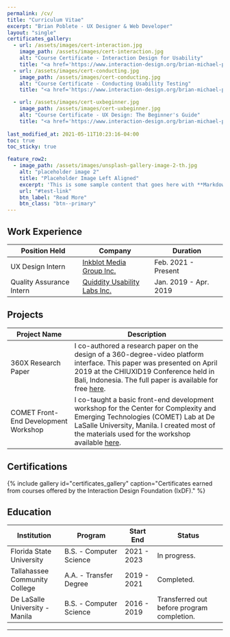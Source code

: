 ```yaml
---
permalink: /cv/
title: "Curriculum Vitae"
excerpt: "Brian Poblete - UX Designer & Web Developer"
layout: "single"
certificates_gallery:
  - url: /assets/images/cert-interaction.jpg
    image_path: /assets/images/cert-interaction.jpg
    alt: "Course Certificate - Interaction Design for Usability"
    title: "<a href='https://www.interaction-design.org/brian-michael-poblete/certificate/course/PWH4v64G9'>Interaction Design for Usability</a>"
  - url: /assets/images/cert-conducting.jpg
    image_path: /assets/images/cert-conducting.jpg
    alt: "Course Certificate - Conducting Usability Testing"
    title: "<a href='https://www.interaction-design.org/brian-michael-poblete/certificate/course/PWH4q9bcZ'>Conducting Usability Testing</a>"

  - url: /assets/images/cert-uxbeginner.jpg
    image_path: /assets/images/cert-uxbeginner.jpg
    alt: "Course Certificate - UX Design: The Beginner's Guide"
    title: "<a href='https://www.interaction-design.org/brian-michael-poblete/certificate/course/49b73d71-9858-4057-8b3e-d40a8dd7fbc3?certificateType=course'>UX Design: The Beginner's Guide</a>"
  
last_modified_at: 2021-05-11T10:23:16-04:00
toc: true
toc_sticky: true

feature_row2:
  - image_path: /assets/images/unsplash-gallery-image-2-th.jpg
    alt: "placeholder image 2"  
    title: "Placeholder Image Left Aligned"
    excerpt: 'This is some sample content that goes here with **Markdown** formatting. Left aligned with `type="left"`'
    url: "#test-link"
    btn_label: "Read More"
    btn_class: "btn--primary"
---
```

<!-- 
"Maybe this line can be a word of commendation from someone who likes me."<br>
\- Rick Astley (Client, 2022) -->



<!-- [Install the Theme]({{ "/docs/quick-start-guide/" | relative_url }}){: .btn .btn--success .btn--large} -->

## Work Experience

<table style="width:100%;">
<colgroup>
<col width="33%" />
<col width="33%" />
<col width="33%" />
</colgroup>
<thead>
  <tr>
    <th>Position Held</th>
    <th>Company</th>
    <th>Duration</th>
  </tr>
</thead>
<tbody>
  <tr>
    <td>UX Design Intern</td>
    <td><a href="https://inkblotmediagroup.com/">Inkblot Media Group Inc.</a></td>
    <td>Feb. 2021 - Present        </td>
  </tr>
  <tr>
    <td>Quality Assurance Intern</td>
    <td><a href="https://www.quiddity.ph/">Quiddity Usability Labs Inc.</a></td>
    <td>Jan. 2019 - Apr. 2019        </td>
  </tr>
</tbody>
</table>

## Projects
<table style="width:100%;">
<thead>
  <tr>
    <th>Project Name</th>
    <th>Description</th>
  </tr>
</thead>
<tbody>
  <tr>
    <td>360X Research Paper</td>
    <td>I co-authored a research paper on the design of a 360-degree-video platform interface. This paper was presented on April 2019 at the CHIUXID19 Conference held in Bali, Indonesia. The full paper is available for free <a href="https://www.researchgate.net/publication/331500855_A_Research_through_Design_Rtd_Approach_in_the_Design_of_a_360-Video_Platform_Interface" target="_blank" rel="noopener noreferrer">here</a>.</td>
  </tr>
  <tr>
    <td>COMET Front-End Development Workshop</td>
    <td>I co-taught a basic front-end development workshop for the Center for Complexity and Emerging Technologies (COMET) Lab at De LaSalle University, Manila. I created most of the materials used for the workshop available <a href="https://github.com/Brian-Pob/FrontEndWorkshop" target="_blank" rel="noopener noreferrer">here</a>.</td>
  </tr>
</tbody>
</table>

## Certifications
{% include gallery id="certificates_gallery" caption="Certificates earned from courses offered by the Interaction Design Foundation (IxDF)." %}
## Education

<table style="width:100%;">
<colgroup>
<col width="25%" />
<col width="28%" />
<col width="15%" />
<col width="32%" />
</colgroup>
<thead>
  <tr>
    <th>Institution</th>
    <th>Program</th>
    <th>Start End</th>
    <th>Status</th>
  </tr>
</thead>
<tbody>
<tr>
    <td>Florida State University</td>
    <td>B.S. - Computer Science</td>
    <td>2021 - 2023</td>
    <td>In progress.</td>
  </tr>
  <tr>
    <td>Tallahassee Community College</td>
    <td>A.A. - Transfer Degree</td>
    <td>2019 - 2021</td>
    <td>Completed.</td>
  </tr>
  <tr>
    <td>De LaSalle University - Manila</td>
    <td>B.S. - Computer Science</td>
    <td>2016 - 2019</td>
    <td>Transferred out before program completion.</td>
  </tr>
</tbody>
</table>

--- 